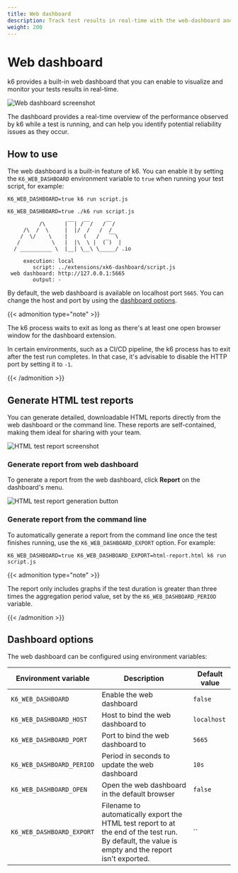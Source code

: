 ```yaml
---
title: Web dashboard
description: Track test results in real-time with the web-dashboard and generate HTML test reports directly from your web browser.
weight: 200
---
```


# Web dashboard

k6 provides a built-in web dashboard that you can enable to visualize and monitor your tests results in real-time.

![Web dashboard screenshot](/media/docs/k6-oss/web-dashboard-overview.png)

The dashboard provides a real-time overview of the performance observed by k6 while a test is running, and can help you identify potential reliability issues as they occur.

## How to use

The web dashboard is a built-in feature of k6. You can enable it by setting the `K6_WEB_DASHBOARD` environment variable to `true` when running your test script, for example:

```shell
K6_WEB_DASHBOARD=true k6 run script.js
```

```shell
K6_WEB_DASHBOARD=true ./k6 run script.js

          /\      |‾‾| /‾‾/   /‾‾/
     /\  /  \     |  |/  /   /  /
    /  \/    \    |     (   /   ‾‾\
   /          \   |  |\  \ |  (‾)  |
  / __________ \  |__| \__\ \_____/ .io

     execution: local
        script: ../extensions/xk6-dashboard/script.js
 web dashboard: http://127.0.0.1:5665
        output: -
```

By default, the web dashboard is available on localhost port `5665`. You can change the host and port by using the [dashboard options](#dashboard-options).

{{< admonition type="note" >}}

The k6 process waits to exit as long as there's at least one open browser window for the dashboard extension.

In certain environments, such as a CI/CD pipeline, the k6 process has to exit after the test run completes. In that case, it's advisable to disable the HTTP port by setting it to `-1`.

{{< /admonition >}}

## Generate HTML test reports

You can generate detailed, downloadable HTML reports directly from the web dashboard or the command line. These reports are self-contained, making them ideal for sharing with your team.

![HTML test report screenshot](/media/docs/k6-oss/web-dashboard-report.png)

### Generate report from web dashboard

To generate a report from the web dashboard, click **Report** on the dashboard's menu.

![HTML test report generation button](/media/docs/k6-oss/web-dashboard-report-button.png)

### Generate report from the command line

To automatically generate a report from the command line once the test finishes running, use the `K6_WEB_DASHBOARD_EXPORT` option. For example:

```shell
K6_WEB_DASHBOARD=true K6_WEB_DASHBOARD_EXPORT=html-report.html k6 run script.js
```

{{< admonition type="note" >}}

The report only includes graphs if the test duration is greater than three times the aggregation period value, set by the `K6_WEB_DASHBOARD_PERIOD` variable.

{{< /admonition >}}

## Dashboard options

The web dashboard can be configured using environment variables:

| Environment variable       | Description                                                                                                                                        | Default value |
| -------------------------- | -------------------------------------------------------------------------------------------------------------------------------------------------- | ------------- |
| `K6_WEB_DASHBOARD`         | Enable the web dashboard                                                                                                                           | `false`       |
| `K6_WEB_DASHBOARD_HOST`    | Host to bind the web dashboard to                                                                                                                  | `localhost`   |
| `K6_WEB_DASHBOARD_PORT`    | Port to bind the web dashboard to                                                                                                                  | `5665`        |
| `K6_WEB_DASHBOARD_PERIOD`  | Period in seconds to update the web dashboard                                                                                                      | `10s`         |
| `K6_WEB_DASHBOARD_OPEN`    | Open the web dashboard in the default browser                                                                                                      | `false`       |
| `K6_WEB_DASHBOARD_EXPORT ` | Filename to automatically export the HTML test report to at the end of the test run. By default, the value is empty and the report isn't exported. | ``            |
